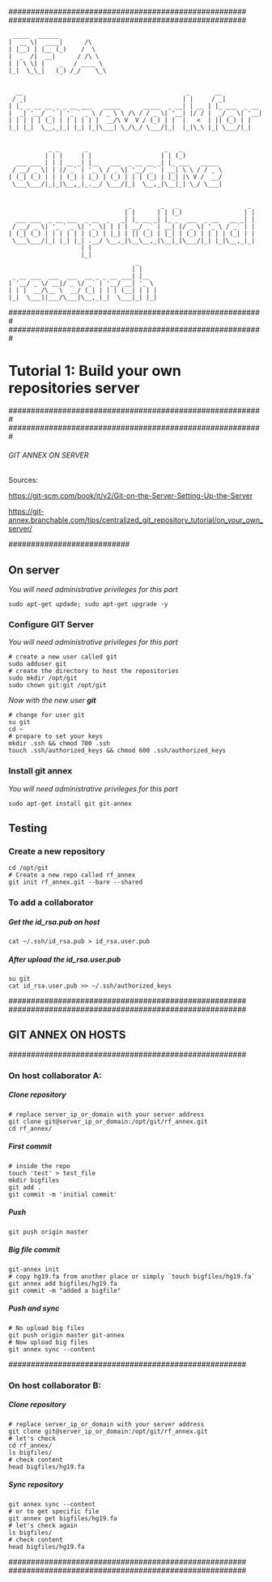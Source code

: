 #####################################################
#####################################################
```
 _____  ______             
|  __ \|  ____|      /\    
| |__) | |__ (_)    /  \   
|  _  /|  __|      / /\ \  
| | \ \| |    _   / ____ \ 
|_|  \_\_|   (_) /_/    \_\
                           
                           
  __                                             _       __           
 / _|                                           | |     / _|          
| |_ _ __ __ _ _ __ ___   _____      _____  _ __| | __ | |_ ___  _ __ 
|  _| '__/ _` | '_ ` _ \ / _ \ \ /\ / / _ \| '__| |/ / |  _/ _ \| '__|
| | | | | (_| | | | | | |  __/\ V  V / (_) | |  |   <  | || (_) | |   
|_| |_|  \__,_|_| |_| |_|\___| \_/\_/ \___/|_|  |_|\_\ |_| \___/|_|   
                                                                      
                                                                      
           _ _       _                     _   _           
          | | |     | |                   | | (_)          
  ___ ___ | | | __ _| |__   ___  _ __ __ _| |_ ___   _____ 
 / __/ _ \| | |/ _` | '_ \ / _ \| '__/ _` | __| \ \ / / _ \
| (_| (_) | | | (_| | |_) | (_) | | | (_| | |_| |\ V /  __/
 \___\___/|_|_|\__,_|_.__/ \___/|_|  \__,_|\__|_| \_/ \___|
                                                           
                                                           
                                 _        _   _                   _ 
                                | |      | | (_)                 | |
  ___ ___  _ __ ___  _ __  _   _| |_ __ _| |_ _  ___  _ __   __ _| |
 / __/ _ \| '_ ` _ \| '_ \| | | | __/ _` | __| |/ _ \| '_ \ / _` | |
| (_| (_) | | | | | | |_) | |_| | || (_| | |_| | (_) | | | | (_| | |
 \___\___/|_| |_| |_| .__/ \__,_|\__\__,_|\__|_|\___/|_| |_|\__,_|_|
                    | |                                             
                    |_|                                             
                                   _     
                                  | |    
 _ __ ___  ___  ___  __ _ _ __ ___| |__  
| '__/ _ \/ __|/ _ \/ _` | '__/ __| '_ \ 
| | |  __/\__ \  __/ (_| | | | (__| | | |
|_|  \___||___/\___|\__,_|_|  \___|_| |_|

```
#########################################################
#########################################################

# Tutorial 1: Build your own repositories server

#########################################################
#########################################################
###### GIT ANNEX ON SERVER

Sources:

https://git-scm.com/book/it/v2/Git-on-the-Server-Setting-Up-the-Server

https://git-annex.branchable.com/tips/centralized_git_repository_tutorial/on_your_own_server/

###########################
## On server

*You will need administrative privileges for this part*
```
sudo apt-get updade; sudo apt-get upgrade -y
```

### Configure GIT Server
*You will need administrative privileges for this part*

```
# create a new user called git
sudo adduser git
# create the directory to host the repositories
sudo mkdir /opt/git
sudo chown git:git /opt/git
```

_Now with the new user **git**_
```
# change for user git
su git
cd ~
# prepare to set your keys
mkdir .ssh && chmod 700 .ssh
touch .ssh/authorized_keys && chmod 600 .ssh/authorized_keys
```

### Install git annex
*You will need administrative privileges for this part*
```
sudo apt-get install git git-annex
```

## Testing
### Create a new repository
```
cd /opt/git
# Create a new repo called rf_annex
git init rf_annex.git --bare --shared
```

### To add a collaborator

##### Get the id_rsa.pub on host

```
cat ~/.ssh/id_rsa.pub > id_rsa.user.pub
```

##### After upload the id_rsa.user.pub
```
su git
cat id_rsa.user.pub >> ~/.ssh/authorized_keys
```
#####################################################
#####################################################
## GIT ANNEX ON HOSTS

#####################################################
### On host collaborator A:

##### Clone repository
```
# replace server_ip_or_domain with your server address
git clone git@server_ip_or_domain:/opt/git/rf_annex.git
cd rf_annex/
```

##### First commit
```
# inside the repo
touch 'test' > test_file
mkdir bigfiles
git add .
git commit -m 'initial commit'
```

##### Push
```
git push origin master
```

##### Big file commit
```
git-annex init
# copy hg19.fa from another place or simply `touch bigfiles/hg19.fa`
git annex add bigfiles/hg19.fa
git commit -m "added a bigfile"
```

##### Push and sync
```
# No upload big files
git push origin master git-annex
# Now upload big files 
git annex sync --content
```

#####################################################
### On host collaborator B:


##### Clone repository
```
# replace server_ip_or_domain with your server address
git clone git@server_ip_or_domain:/opt/git/rf_annex.git
# let's check
cd rf_annex/
ls bigfiles/
# check content
head bigfiles/hg19.fa 
```

##### Sync repository
```
git annex sync --content
# or to get specific file
git annex get bigfiles/hg19.fa
# let's check again
ls bigfiles/
# check content
head bigfiles/hg19.fa
```
#####################################################
#####################################################
